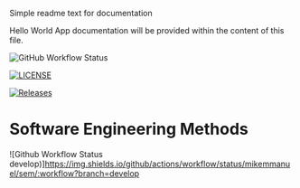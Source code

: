 Simple readme text for documentation

Hello World App documentation will be provided within the content of this file.

![GitHub Workflow Status](https://img.shields.io/github/actions/workflow/status/mikemmanuel/sem/main.yml?branch=master&style=flat-square)

[![LICENSE](https://img.shields.io/github/license/mikemmanuel/sem.svg?style=flat-square)](https://github.com/mikemmanuel/sem/blob/master/LICENSE)

[![Releases](https://img.shields.io/github/release/mikemmanuel/sem/all.svg?style=flat-square)](https://github.com/mikemmanuel/sem/releases)

# Software Engineering Methods
![Github Workflow Status develop)]https://img.shields.io/github/actions/workflow/status/mikemmanuel/sem/:workflow?branch=develop
